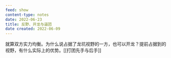 ```yaml
---
feed: show
content-type: notes
date: 2022-06-23
title: 反野、开龙与逼团
date created: 2022-06-09
---
```

就算双方实力均衡。为什么说占据了龙坑视野的一方，也可以开龙？提前占据到的视野，有什么实际上的优势。[[打团先手与后手]]
